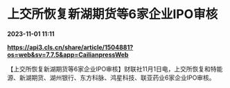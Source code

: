 # 上交所恢复新湖期货等6家企业IPO审核

**2023-11-01 11:11**

**https://api3.cls.cn/share/article/1504881?os=web&sv=7.7.5&app=CailianpressWeb**

【上交所恢复新湖期货等6家企业IPO审核】财联社11月1日电，上交所恢复和特能源、新湖期货、湖州银行、东方科脉、鸿星科技、联亚药业6家企业IPO审核。